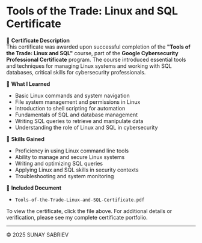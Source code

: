 # Tools of the Trade: Linux and SQL Certificate

📌 **Certificate Description**  
This certificate was awarded upon successful completion of the **"Tools of the Trade: Linux and SQL"** course, part of the **Google Cybersecurity Professional Certificate** program. The course introduced essential tools and techniques for managing Linux systems and working with SQL databases, critical skills for cybersecurity professionals.

🧠 **What I Learned**  
- Basic Linux commands and system navigation  
- File system management and permissions in Linux  
- Introduction to shell scripting for automation  
- Fundamentals of SQL and database management  
- Writing SQL queries to retrieve and manipulate data  
- Understanding the role of Linux and SQL in cybersecurity  

🎯 **Skills Gained**  
- Proficiency in using Linux command line tools  
- Ability to manage and secure Linux systems  
- Writing and optimizing SQL queries  
- Applying Linux and SQL skills in security contexts  
- Troubleshooting and system monitoring  

📄 **Included Document**  
- `Tools-of-the-Trade-Linux-and-SQL-Certificate.pdf`  

To view the certificate, click the file above. For additional details or verification, please see my complete certificate portfolio.

---

© 2025 SUNAY SABRIEV
